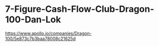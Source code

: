 # 7-Figure-Cash-Flow-Club-Dragon-100-Dan-Lok
https://www.apollo.io/companies/Dragon-100/5e873c7b3baa78008c21625d
